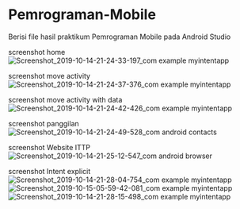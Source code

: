 # Pemrograman-Mobile
Berisi file hasil praktikum Pemrograman Mobile pada Android Studio

screenshot home
![Screenshot_2019-10-14-21-24-33-197_com example myintentapp](https://user-images.githubusercontent.com/44077159/66973165-53651a80-f0c1-11e9-8a7f-1e3f731e8340.png)

screenshot move activity
![Screenshot_2019-10-14-21-24-37-376_com example myintentapp](https://user-images.githubusercontent.com/44077159/66973314-d2f2e980-f0c1-11e9-9b96-7267220936de.png)

screenshot move activity with data
![Screenshot_2019-10-14-21-24-42-426_com example myintentapp](https://user-images.githubusercontent.com/44077159/66973328-dd14e800-f0c1-11e9-9b41-31b3789f2c8f.png)

screenshot panggilan
![Screenshot_2019-10-14-21-24-49-528_com android contacts](https://user-images.githubusercontent.com/44077159/66973346-eaca6d80-f0c1-11e9-8cfd-caf80d5ff2d4.png)

screenshot Website ITTP
![Screenshot_2019-10-14-21-25-12-547_com android browser](https://user-images.githubusercontent.com/44077159/66973358-f6b62f80-f0c1-11e9-8e93-0dd59a7ed985.png)

screenshot Intent explicit
![Screenshot_2019-10-14-21-28-04-754_com example myintentapp](https://user-images.githubusercontent.com/44077159/66973392-164d5800-f0c2-11e9-9ea3-0ca3f3bedfd8.png)
![Screenshot_2019-10-15-05-59-42-081_com example myintentapp](https://user-images.githubusercontent.com/44077159/66973398-1a797580-f0c2-11e9-827f-82f00bf89702.png)
![Screenshot_2019-10-14-21-28-15-498_com example myintentapp](https://user-images.githubusercontent.com/44077159/66973402-1cdbcf80-f0c2-11e9-993c-8c7fafbe47d1.png)
